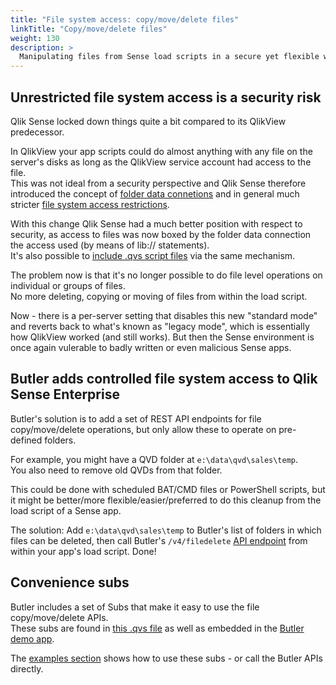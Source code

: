 ```yaml
---
title: "File system access: copy/move/delete files"
linkTitle: "Copy/move/delete files"
weight: 130
description: >
  Manipulating files from Sense load scripts in a secure yet flexible way.
---
```


## Unrestricted file system access is a security risk

Qlik Sense locked down things quite a bit compared to its QlikView predecessor.

In QlikView your app scripts could do almost anything with any file on the server's disks as long as the QlikView service account had access to the file.  
This was not ideal from a security perspective and Qlik Sense therefore introduced the concept of [folder data connetions](https://help.qlik.com/en-US/sense/August2021/Subsystems/Hub/Content/Sense_Hub/LoadData/connect-data-sources-data-load-editor.htm) and in general much stricter [file system access restrictions](https://help.qlik.com/en-US/sense/August2021/Subsystems/Hub/Content/Sense_Hub/LoadData/file-system-access-restriction.htm).

With this change Qlik Sense had a much better position with respect to security, as access to files was now boxed by the folder data connection the access used (by means of lib:// statements).  
It's also possible to [include .qvs script files](https://help.qlik.com/en-US/sense/August2021/Subsystems/Hub/Content/Sense_Hub/Scripting/SystemVariables/Include.htm) via the same mechanism.

The problem now is that it's no longer possible to do file level operations on individual or groups of files.  
No more deleting, copying or moving of files from within the load script.

Now - there is a per-server setting that disables this new "standard mode" and reverts back to what's known as "legacy mode", which is essentially how QlikView worked (and still works). But then the Sense environment is once again vulerable to badly written or even malicious Sense apps.

## Butler adds controlled file system access to Qlik Sense Enterprise

Butler's solution is to add a set of REST API endpoints for file copy/move/delete operations, but only allow these to operate on pre-defined folders.

For example, you might have a QVD folder at `e:\data\qvd\sales\temp`.  
You also need to remove old QVDs from that folder.

This could be done with scheduled BAT/CMD files or PowerShell scripts, but it might be better/more flexible/easier/preferred to do this cleanup from the load script of a Sense app.

The solution: Add `e:\data\qvd\sales\temp` to Butler's list of folders in which files can be deleted, then call Butler's `/v4/filedelete` [API endpoint](/docs/reference/rest-api-1/?operationsSorter=alpha) from within your app's load script. Done!

## Convenience subs

Butler includes a set of Subs that make it easy to use the file copy/move/delete APIs.  
These subs are found in [this .qvs file](https://github.com/ptarmiganlabs/butler/blob/master/docs/sense_script/butler_subs.qvs) as well as embedded in the [Butler demo app](https://github.com/ptarmiganlabs/butler/tree/master/docs/sense_apps).

The [examples section](/docs/examples) shows how to use these subs - or call the Butler APIs directly.
